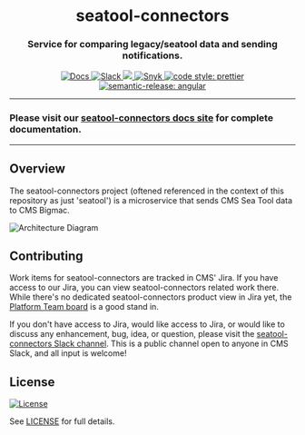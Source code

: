 <h1 align="center" style="border-bottom: none;">seatool-connectors</h1>
<h3 align="center">Service for comparing legacy/seatool data and sending notifications.</h3>
<p align="center">
  <a href="https://Enterprise-CMCS.github.io/seatool-connectors/">
    <img alt="Docs" src="https://img.shields.io/badge/Docs-Pages-blue.svg">
  </a>
  <a href="https://cmsgov.slack.com/archives/C047RBDL396">
    <img alt="Slack" src="https://img.shields.io/badge/Slack-seatool--connectors-purple.svg">
  </a>
  <a href="https://codeclimate.com/github/Enterprise-CMCS/seatool-connectors/maintainability">
    <img src="https://api.codeclimate.com/v1/badges/d23421cdd24aea696605/maintainability" />
  </a>
  <a href="https://snyk.io/">
    <img alt="Snyk" src="https://img.shields.io/badge/Snyk-protected-purple">
  </a>
  <a href="https://github.com/prettier/prettier">
    <img alt="code style: prettier" src="https://img.shields.io/badge/code_style-prettier-ff69b4.svg?style=flat-square">
  </a>
  <a href="https://github.com/semantic-release/semantic-release">
    <img alt="semantic-release: angular" src="https://img.shields.io/badge/semantic--release-angular-e10079?logo=semantic-release">
  </a>
</p>

---

### Please visit our [seatool-connectors docs site](https://Enterprise-CMCS.github.io/seatool-connectors/) for complete documentation.

---

## Overview

The seatool-connectors project (oftened referenced in the context of this repository as just 'seatool') is a microservice that sends CMS Sea Tool data to CMS Bigmac.

![Architecture Diagram](docs/assets/architecture.svg)

## Contributing

Work items for seatool-connectors are tracked in CMS' Jira. If you have access to our Jira, you can view seatool-connectors related work there. While there's no dedicated seatool-connectors product view in Jira yet, the [Platform Team board](https://qmacbis.atlassian.net/jira/software/c/projects/OY2/boards/216/backlog?selectedIssue=OY2-17657&epics=visible&issueLimit=100) is a good stand in.

If you don't have access to Jira, would like access to Jira, or would like to discuss any enhancement, bug, idea, or question, please visit the [seatool-connectors Slack channel](https://cmsgov.slack.com/archives/C047RBDL396). This is a public channel open to anyone in CMS Slack, and all input is welcome!

## License

[![License](https://img.shields.io/badge/License-CC0--1.0--Universal-blue.svg)](https://creativecommons.org/publicdomain/zero/1.0/legalcode)

See [LICENSE](LICENSE) for full details.

